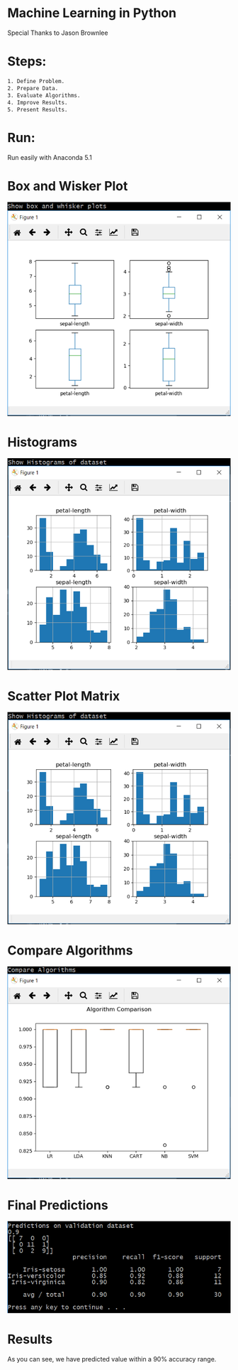 # Machine Learning in Python

Special Thanks to Jason Brownlee

# Steps:

```
1. Define Problem.
2. Prepare Data.
3. Evaluate Algorithms.
4. Improve Results.
5. Present Results.
```

# Run:

Run easily with Anaconda 5.1

# Box and Wisker Plot
![alt text](https://github.com/sblattj/PythonPredictionsMachineLearning/blob/master/PythonPredictionsMachineLearning/boxandwhisker.PNG)

# Histograms
![alt text](https://github.com/sblattj/PythonPredictionsMachineLearning/blob/master/PythonPredictionsMachineLearning/histograms.PNG)

# Scatter Plot Matrix
![alt text](https://github.com/sblattj/PythonPredictionsMachineLearning/blob/master/PythonPredictionsMachineLearning/histograms.PNG)

# Compare Algorithms
![alt text](https://github.com/sblattj/PythonPredictionsMachineLearning/blob/master/PythonPredictionsMachineLearning/comparealgs.PNG)

# Final Predictions
![alt text](https://github.com/sblattj/PythonPredictionsMachineLearning/blob/master/PythonPredictionsMachineLearning/predictions.PNG)

# Results

As you can see, we have predicted value within a 90% accuracy range.